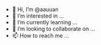 - 👋 Hi, I’m @aauuan
- 👀 I’m interested in ...
- 🌱 I’m currently learning ...
- 💞️ I’m looking to collaborate on ...
- 📫 How to reach me ...

<!---
aauuan/aauuan is a ✨ special ✨ repository because its `README.md` (this file) appears on your GitHub profile.
You can click the Preview link to take a look at your changes.
--->
